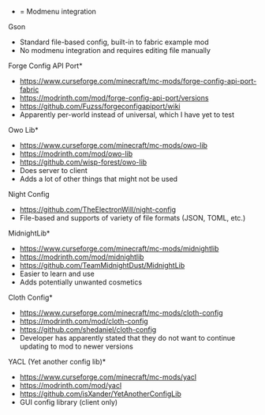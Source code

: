 * = Modmenu integration

Gson 
- Standard file-based config, built-in to fabric example mod 
- No modmenu integration and requires editing file manually

Forge Config API Port*
- https://www.curseforge.com/minecraft/mc-mods/forge-config-api-port-fabric
- https://modrinth.com/mod/forge-config-api-port/versions
- https://github.com/Fuzss/forgeconfigapiport/wiki
- Apparently per-world instead of universal, which I have yet to test

Owo Lib*
- https://www.curseforge.com/minecraft/mc-mods/owo-lib
- https://modrinth.com/mod/owo-lib
- https://github.com/wisp-forest/owo-lib
- Does server to client
- Adds a lot of other things that might not be used

Night Config
- https://github.com/TheElectronWill/night-config
- File-based and supports of variety of file formats (JSON, TOML, etc.)

MidnightLib*
- https://www.curseforge.com/minecraft/mc-mods/midnightlib
- https://modrinth.com/mod/midnightlib
- https://github.com/TeamMidnightDust/MidnightLib
- Easier to learn and use
- Adds potentially unwanted cosmetics

Cloth Config*
- https://www.curseforge.com/minecraft/mc-mods/cloth-config
- https://modrinth.com/mod/cloth-config
- https://github.com/shedaniel/cloth-config
- Developer has apparently stated that they do not want to continue updating to mod to newer versions

YACL (Yet another config lib)*
- https://www.curseforge.com/minecraft/mc-mods/yacl
- https://modrinth.com/mod/yacl
- https://github.com/isXander/YetAnotherConfigLib
- GUI config library (client only)